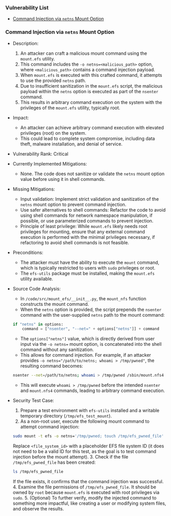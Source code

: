 ### Vulnerability List

- [Command Injection via `netns` Mount Option](#command-injection-via-netns-mount-option)

### Command Injection via `netns` Mount Option

- Description:
    1. An attacker can craft a malicious mount command using the `mount.efs` utility.
    2. This command includes the `-o netns=<malicious_path>` option, where `<malicious_path>` contains a command injection payload.
    3. When `mount.efs` is executed with this crafted command, it attempts to use the provided `netns` path.
    4. Due to insufficient sanitization in the `mount.efs` script, the malicious payload within the `netns` option is executed as part of the `nsenter` command.
    5. This results in arbitrary command execution on the system with the privileges of the `mount.efs` utility, typically root.

- Impact:
    - An attacker can achieve arbitrary command execution with elevated privileges (root) on the system.
    - This could lead to complete system compromise, including data theft, malware installation, and denial of service.

- Vulnerability Rank: Critical

- Currently Implemented Mitigations:
    - None. The code does not sanitize or validate the `netns` mount option value before using it in shell commands.

- Missing Mitigations:
    - Input validation: Implement strict validation and sanitization of the `netns` mount option to prevent command injection.
    - Use safer alternatives to shell commands: Refactor the code to avoid using shell commands for network namespace manipulation, if possible, or use parameterized commands to prevent injection.
    - Principle of least privilege: While `mount.efs` likely needs root privileges for mounting, ensure that any external command execution is performed with the minimal privileges necessary, if refactoring to avoid shell commands is not feasible.

- Preconditions:
    - The attacker must have the ability to execute the `mount` command, which is typically restricted to users with `sudo` privileges or root.
    - The `efs-utils` package must be installed, making the `mount.efs` utility available.

- Source Code Analysis:
    - In `/code/src/mount_efs/__init__.py`, the `mount_nfs` function constructs the mount command.
    - When the `netns` option is provided, the script prepends the `nsenter` command with the user-supplied `netns` path to the mount command:

    ```python
    if "netns" in options:
        command = ["nsenter", "--net=" + options["netns"]] + command
    ```

    - The `options["netns"]` value, which is directly derived from user input via the `-o netns=` mount option, is concatenated into the shell command without any sanitization.
    - This allows for command injection. For example, if an attacker provides `-o netns="/path/to/netns; whoami > /tmp/pwned"`, the resulting command becomes:

    ```bash
    nsenter --net=/path/to/netns; whoami > /tmp/pwned /sbin/mount.nfs4 ...
    ```

    - This will execute `whoami > /tmp/pwned` before the intended `nsenter` and `mount.nfs4` commands, leading to arbitrary command execution.

- Security Test Case:
    1. Prepare a test environment with `efs-utils` installed and a writable temporary directory (`/tmp/efs_test_mount`).
    2. As a non-root user, execute the following mount command to attempt command injection:
    ```bash
    sudo mount -t efs -o netns='/tmp/pwned; touch /tmp/efs_pwned_file' <file_system_id> /tmp/efs_test_mount
    ```
    Replace `<file_system_id>` with a placeholder EFS file system ID (it does not need to be a valid ID for this test, as the goal is to test command injection before the mount attempt).
    3. Check if the file `/tmp/efs_pwned_file` has been created:
    ```bash
    ls /tmp/efs_pwned_file
    ```
    If the file exists, it confirms that the command injection was successful.
    4. Examine the file permissions of `/tmp/efs_pwned_file`. It should be owned by `root` because `mount.efs` is executed with root privileges via `sudo`.
    5. (Optional) To further verify, modify the injected command to something more impactful, like creating a user or modifying system files, and observe the results.